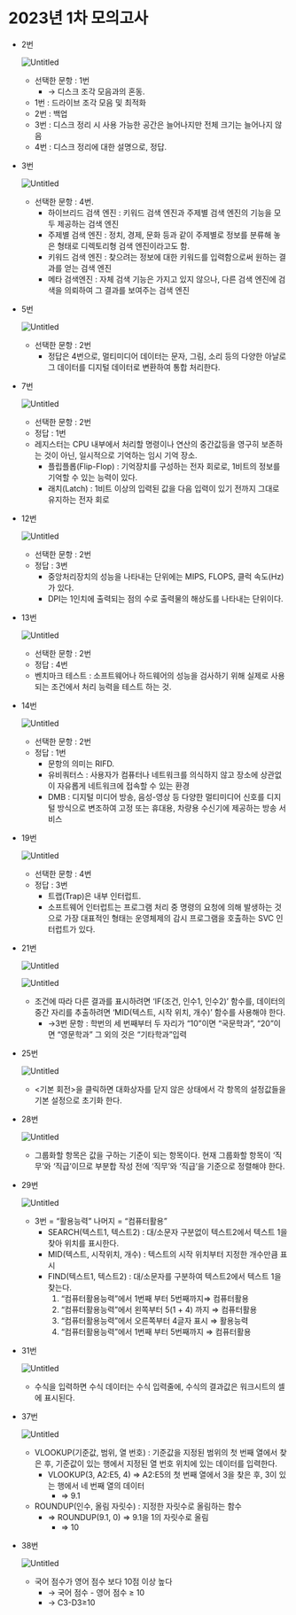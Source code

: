 # 2023년 1차 모의고사

- 2번
    
    ![Untitled](2023%E1%84%82%E1%85%A7%E1%86%AB%201%E1%84%8E%E1%85%A1%20%E1%84%86%E1%85%A9%E1%84%8B%E1%85%B4%E1%84%80%E1%85%A9%E1%84%89%E1%85%A1%206795ba8396ef44b08c83f548358a4a16/Untitled.png)
    
    - 선택한 문항 : 1번
        - → 디스크 조각 모음과의 혼동.
    - 1번 : 드라이브 조각 모음 및 최적화
    - 2번 : 백업
    - 3번 : 디스크 정리 시 사용 가능한 공간은 늘어나지만 전체 크기는 늘어나지 않음
    - 4번 : 디스크 정리에 대한 설명으로, 정답.
- 3번
    
    ![Untitled](2023%E1%84%82%E1%85%A7%E1%86%AB%201%E1%84%8E%E1%85%A1%20%E1%84%86%E1%85%A9%E1%84%8B%E1%85%B4%E1%84%80%E1%85%A9%E1%84%89%E1%85%A1%206795ba8396ef44b08c83f548358a4a16/Untitled%201.png)
    
    - 선택한 문항 : 4번.
        - 하이브리드 검색 엔진 : 키워드 검색 엔진과 주제별 검색 엔진의 기능을 모두 제공하는 검색 엔진
        - 주제별 검색 엔진 : 정치, 경제, 문화 등과 같이 주제별로 정보를 분류해 놓은 형태로 디렉토리형 검색 엔진이라고도 함.
        - 키워드 검색 엔진 : 찾으려는 정보에 대한 키워드를 입력함으로써 원하는 결과를 얻는 검색 엔진
        - 메타 검색엔진 : 자체 검색 기능은 가지고 있지 않으나, 다른 검색 엔진에 검색을 의뢰하여 그 결과를 보여주는 검색 엔진
- 5번
    
    ![Untitled](2023%E1%84%82%E1%85%A7%E1%86%AB%201%E1%84%8E%E1%85%A1%20%E1%84%86%E1%85%A9%E1%84%8B%E1%85%B4%E1%84%80%E1%85%A9%E1%84%89%E1%85%A1%206795ba8396ef44b08c83f548358a4a16/Untitled%202.png)
    
    - 선택한 문항 : 2번
        - 정답은 4번으로, 멀티미디어 데이터는 문자, 그림, 소리 등의 다양한 아날로그 데이터를 디지털 데이터로 변환하여 통합 처리한다.
- 7번
    
    ![Untitled](2023%E1%84%82%E1%85%A7%E1%86%AB%201%E1%84%8E%E1%85%A1%20%E1%84%86%E1%85%A9%E1%84%8B%E1%85%B4%E1%84%80%E1%85%A9%E1%84%89%E1%85%A1%206795ba8396ef44b08c83f548358a4a16/Untitled%203.png)
    
    - 선택한 문항 : 2번
    - 정답 : 1번
    - 레지스터는 CPU 내부에서 처리할 명령이나 연산의 중간값등을 영구히 보존하는 것이 아닌, 일시적으로 기억하는 임시 기억 장소.
        - 플립플롭(Flip-Flop) : 기억장치를 구성하는 전자 회로로, 1비트의 정보를 기억할 수 있는 능력이 있다.
        - 래치(Latch) : 1비트 이상의 입력된 값을 다음 입력이 있기 전까지 그대로 유지하는 전자 회로
- 12번
    
    ![Untitled](2023%E1%84%82%E1%85%A7%E1%86%AB%201%E1%84%8E%E1%85%A1%20%E1%84%86%E1%85%A9%E1%84%8B%E1%85%B4%E1%84%80%E1%85%A9%E1%84%89%E1%85%A1%206795ba8396ef44b08c83f548358a4a16/Untitled%204.png)
    
    - 선택한 문항 : 2번
    - 정답 : 3번
        - 중앙처리장치의 성능을 나타내는 단위에는 MIPS, FLOPS, 클럭 속도(Hz)가 있다.
        - DPI는 1인치에 출력되는 점의 수로 출력물의 해상도를 나타내는 단위이다.
- 13번
    
    ![Untitled](2023%E1%84%82%E1%85%A7%E1%86%AB%201%E1%84%8E%E1%85%A1%20%E1%84%86%E1%85%A9%E1%84%8B%E1%85%B4%E1%84%80%E1%85%A9%E1%84%89%E1%85%A1%206795ba8396ef44b08c83f548358a4a16/Untitled%205.png)
    
    - 선택한 문항 : 2번
    - 정답 : 4번
    - 벤치마크 테스트 : 소프트웨어나 하드웨어의 성능을 검사하기 위해 실제로 사용되는 조건에서 처리 능력을 테스트 하는 것.
- 14번
    
    ![Untitled](2023%E1%84%82%E1%85%A7%E1%86%AB%201%E1%84%8E%E1%85%A1%20%E1%84%86%E1%85%A9%E1%84%8B%E1%85%B4%E1%84%80%E1%85%A9%E1%84%89%E1%85%A1%206795ba8396ef44b08c83f548358a4a16/Untitled%206.png)
    
    - 선택한 문항 : 2번
    - 정답 : 1번
        - 문항의 의미는 RIFD.
        - 유비쿼터스 : 사용자가 컴퓨터나 네트워크를 의식하지 않고 장소에 상관없이 자유롭게 네트워크에 접속할 수 있는 환경
        - DMB : 디지털 미디어 방송, 음성-영상 등 다양한 멀티미디어 신호를 디지털 방식으로 변조하여 고정 또는 휴대용, 차량용 수신기에 제공하는 방송 서비스
- 19번
    
    ![Untitled](2023%E1%84%82%E1%85%A7%E1%86%AB%201%E1%84%8E%E1%85%A1%20%E1%84%86%E1%85%A9%E1%84%8B%E1%85%B4%E1%84%80%E1%85%A9%E1%84%89%E1%85%A1%206795ba8396ef44b08c83f548358a4a16/Untitled%207.png)
    
    - 선택한 문항 : 4번
    - 정답 : 3번
        - 트랩(Trap)은 내부 인터럽트.
        - 소프트웨어 인터럽트는 프로그램 처리 중 명령의 요청에 의해 발생하는 것으로 가장 대표적인 형태는 운영체제의 감시 프로그램을 호출하는 SVC 인터럽트가 있다.
- 21번
    
    ![Untitled](2023%E1%84%82%E1%85%A7%E1%86%AB%201%E1%84%8E%E1%85%A1%20%E1%84%86%E1%85%A9%E1%84%8B%E1%85%B4%E1%84%80%E1%85%A9%E1%84%89%E1%85%A1%206795ba8396ef44b08c83f548358a4a16/Untitled%208.png)
    
    ![Untitled](2023%E1%84%82%E1%85%A7%E1%86%AB%201%E1%84%8E%E1%85%A1%20%E1%84%86%E1%85%A9%E1%84%8B%E1%85%B4%E1%84%80%E1%85%A9%E1%84%89%E1%85%A1%206795ba8396ef44b08c83f548358a4a16/Untitled%209.png)
    
    - 조건에 따라 다른 결과를 표시하려면 ‘IF(조건, 인수1, 인수2)’ 함수를, 데이터의 중간 자리를 추출하려면 ‘MID(텍스트, 시작 위치, 개수)’ 함수를 사용해야 한다.
        - →3번 문항 : 학번의 세 번째부터 두 자리가 “10”이면 “국문학과”, “20”이면 “영문학과” 그 외의 것은 “기타학과”입력
- 25번
    
    ![Untitled](2023%E1%84%82%E1%85%A7%E1%86%AB%201%E1%84%8E%E1%85%A1%20%E1%84%86%E1%85%A9%E1%84%8B%E1%85%B4%E1%84%80%E1%85%A9%E1%84%89%E1%85%A1%206795ba8396ef44b08c83f548358a4a16/Untitled%2010.png)
    
    - <기본 회전>을 클릭하면 대화상자를 닫지 않은 상태에서 각 항목의 설정값들을 기본 설정으로 초기화 한다.
- 28번
    
    ![Untitled](2023%E1%84%82%E1%85%A7%E1%86%AB%201%E1%84%8E%E1%85%A1%20%E1%84%86%E1%85%A9%E1%84%8B%E1%85%B4%E1%84%80%E1%85%A9%E1%84%89%E1%85%A1%206795ba8396ef44b08c83f548358a4a16/Untitled%2011.png)
    
    - 그룹화할 항목은 값을 구하는 기준이 되는 항목이다. 현재 그룹화할 항목이 ‘직무’와 ‘직급’이므로 부분합 작성 전에 ‘직무’와 ‘직급’을 기준으로 정렬해야 한다.
- 29번
    
    ![Untitled](2023%E1%84%82%E1%85%A7%E1%86%AB%201%E1%84%8E%E1%85%A1%20%E1%84%86%E1%85%A9%E1%84%8B%E1%85%B4%E1%84%80%E1%85%A9%E1%84%89%E1%85%A1%206795ba8396ef44b08c83f548358a4a16/Untitled%2012.png)
    
    - 3번 = “활용능력” 나머지 = “컴퓨터활용”
        - SEARCH(텍스트1, 텍스트2) : 대/소문자 구분없이 텍스트2에서 텍스트 1을 찾아 위치를 표시한다.
        - MID(텍스트, 시작위치, 개수)  : 텍스트의 시작 위치부터 지정한 개수만큼 표시
        - FIND(텍스트1, 텍스트2) : 대/소문자를 구분하여 텍스트2에서 텍스트 1을 찾는다.
            1. “컴퓨터활용능력”에서 1번째 부터 5번째까지⇒ 컴퓨터활용
            2. “컴퓨터활용능력”에서 왼쪽부터 5(1 + 4) 까지 ⇒ 컴퓨터활용
            3. “컴퓨터활용능력”에서 오른쪽부터 4글자 표시 ⇒ 활용능력
            4. “컴퓨터활용능력”에서 1번째 부터 5번째까지 ⇒ 컴퓨터활용
- 31번
    
    ![Untitled](2023%E1%84%82%E1%85%A7%E1%86%AB%201%E1%84%8E%E1%85%A1%20%E1%84%86%E1%85%A9%E1%84%8B%E1%85%B4%E1%84%80%E1%85%A9%E1%84%89%E1%85%A1%206795ba8396ef44b08c83f548358a4a16/Untitled%2013.png)
    
    - 수식을 입력하면 수식 데이터는 수식 입력줄에, 수식의 결과값은 워크시트의 셀에 표시된다.
- 37번
    
    ![Untitled](2023%E1%84%82%E1%85%A7%E1%86%AB%201%E1%84%8E%E1%85%A1%20%E1%84%86%E1%85%A9%E1%84%8B%E1%85%B4%E1%84%80%E1%85%A9%E1%84%89%E1%85%A1%206795ba8396ef44b08c83f548358a4a16/Untitled%2014.png)
    
    - VLOOKUP(기준값, 범위, 열 번호) : 기준값을 지정된 범위의 첫 번째 열에서 찾은 후, 기준값이 있는 행에서 지정된 열 번호 위치에 있는 데이터를 입력한다.
        - VLOOKUP(3, A2:E5, 4) ⇒ A2:E5의 첫 번째 열에서 3을 찾은 후, 3이 있는 행에서 네 번째 열의 데이터
            - ⇒ 9.1
    - ROUNDUP(인수, 올림 자릿수) : 지정한 자릿수로 올림하는 함수
        - ⇒ ROUNDUP(9.1, 0) ⇒ 9.1을 1의 자릿수로 올림
            - ⇒ 10
- 38번
    
    ![Untitled](2023%E1%84%82%E1%85%A7%E1%86%AB%201%E1%84%8E%E1%85%A1%20%E1%84%86%E1%85%A9%E1%84%8B%E1%85%B4%E1%84%80%E1%85%A9%E1%84%89%E1%85%A1%206795ba8396ef44b08c83f548358a4a16/Untitled%2015.png)
    
    - 국어 점수가 영어 점수 보다 10점 이상 높다
        - → 국어 점수 - 영어 점수 ≥ 10
        - → C3-D3≥10